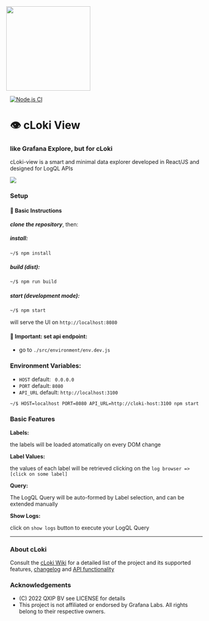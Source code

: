 <img src='https://user-images.githubusercontent.com/1423657/147935343-598c7dfd-1412-4bad-9ac6-636994810443.png' style="margin-left:-10px" width=220>

[![Node.js CI](https://github.com/metrico/cloki-view/actions/workflows/npm_build_test.yml/badge.svg)](https://github.com/metrico/cloki-view/actions/workflows/npm_build_test.yml)

# :eye: cLoki View

### like Grafana Explore, but for cLoki

cLoki-view is a smart and minimal data explorer developed in React/JS and designed for LogQL APIs

<img src="https://user-images.githubusercontent.com/1423657/152640509-82d7704a-4e9a-4a2b-9b7e-1819984c7581.png"/>

### Setup

#### :busstop: **Basic Instructions**

***clone the repository***, then:

##### install: 

```bash
~/$ npm install
```

##### build (dist): 

```bash
~/$ npm run build
```
##### start (development mode): 

```bash
~/$ npm start
```

will serve the UI on ``http://localhost:8080``

#### :busstop:  **Important:** set api endpoint:

- go to ``./src/environment/env.dev.js``

### Environment Variables:

- ``HOST`` default: `` 0.0.0.0``
- ``PORT`` default: ``8080``
- ``API_URL`` default: ``http://localhost:3100``

```bash
~/$ HOST=localhost PORT=8080 API_URL=http://cloki-host:3100 npm start
```
  
### Basic Features

**Labels:** 

the labels will be loaded atomatically on every DOM change

**Label Values:** 

the values of each label will be retrieved clicking on the ``log browser => [click on some label]``

**Query:** 

The LogQL Query will be auto-formed by Label selection, and can be extended manually

**Show Logs:** 

click on ``show logs`` button to execute your LogQL Query

------------

### About cLoki

Consult the [cLoki Wiki](https://github.com/lmangani/cLoki/wiki/LogQL-Supported-Queries) for a detailed list of the project and its supported features, [changelog](https://github.com/lmangani/cLoki/wiki/Changelog) and [API functionality](https://github.com/lmangani/cLoki/wiki/HTTP-API)

### Acknowledgements
- (C) 2022 QXIP BV see LICENSE for details
- This project is not affiliated or endorsed by Grafana Labs. All rights belong to their respective owners.

